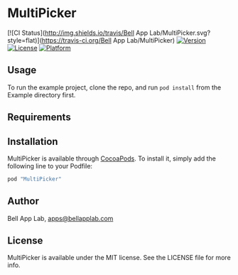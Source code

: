 # MultiPicker

[![CI Status](http://img.shields.io/travis/Bell App Lab/MultiPicker.svg?style=flat)](https://travis-ci.org/Bell App Lab/MultiPicker)
[![Version](https://img.shields.io/cocoapods/v/MultiPicker.svg?style=flat)](http://cocoapods.org/pods/MultiPicker)
[![License](https://img.shields.io/cocoapods/l/MultiPicker.svg?style=flat)](http://cocoapods.org/pods/MultiPicker)
[![Platform](https://img.shields.io/cocoapods/p/MultiPicker.svg?style=flat)](http://cocoapods.org/pods/MultiPicker)

## Usage

To run the example project, clone the repo, and run `pod install` from the Example directory first.

## Requirements

## Installation

MultiPicker is available through [CocoaPods](http://cocoapods.org). To install
it, simply add the following line to your Podfile:

```ruby
pod "MultiPicker"
```

## Author

Bell App Lab, apps@bellapplab.com

## License

MultiPicker is available under the MIT license. See the LICENSE file for more info.
